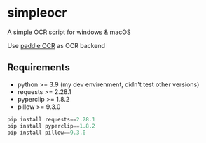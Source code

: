 # simpleocr
A simple OCR script for windows &amp; macOS

Use [paddle OCR](https://github.com/PaddlePaddle/PaddleOCR/blob/release/2.6/README_ch.md) as OCR backend

## Requirements
- python >= 3.9 (my dev envirenment, didn't test other versions)
- requests >= 2.28.1
- pyperclip >= 1.8.2
- pillow >= 9.3.0

```python
pip install requests==2.28.1
pip install pyperclip==1.8.2
pip install pillow==9.3.0
```
